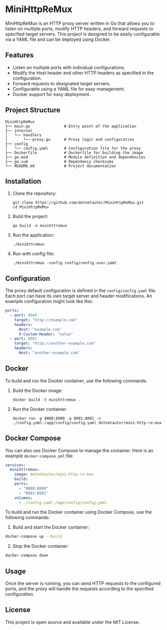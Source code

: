 # MiniHttpReMux

MiniHttpReMux is an HTTP proxy server written in Go that allows you to listen on multiple ports, modify HTTP headers, and forward requests to specified target servers. This project is designed to be easily configurable via a YAML file and can be deployed using Docker.

## Features

- Listen on multiple ports with individual configurations.
- Modify the Host header and other HTTP headers as specified in the configuration.
- Forward requests to designated target servers.
- Configurable using a YAML file for easy management.
- Docker support for easy deployment.

## Project Structure

```
MiniHttpReMux
├── main.go               # Entry point of the application     
├── internal
│   └── handlers
│       └── proxy.go      # Proxy logic and configuration
├── config
│   └── config.yaml       # Configuration file for the proxy
├── Dockerfile            # Dockerfile for building the image
├── go.mod                # Module definition and dependencies
├── go.sum                # Dependency checksums
└── README.md             # Project documentation
```

## Installation

1. Clone the repository:
   ```
   git clone https://github.com/dotnetautor/MiniHttpReMux.git
   cd MiniHttpReMux
   ```

2. Build the project:
   ```
   go build -o minihttremux
   ```

3. Run the application:
   ```
   ./minihttremux
   ```

4. Run with config file:
   ```
   ./minihttremux -config config/config.user.yaml
   ```` 

## Configuration

The proxy default configuration is defined in the `config/config.yaml` file. Each port can have its own target server and header modifications. An example configuration might look like this:

```yaml
ports:
  - port: 8080
    target: "http://example.com"
    headers:
      Host: "example.com"
      X-Custom-Header: "value"
  - port: 8081
    target: "http://another-example.com"
    headers:
      Host: "another-example.com"
```

## Docker

To build and run the Docker container, use the following commands:

1. Build the Docker image:
   ```
   docker build -t minihttremux .
   ```

2. Run the Docker container:
   ```
   docker run -p 8080:8080 -p 8081:8081 -v ./config.yaml:/app/config/config.yaml dotnetautor/mini-http-re-mux
   ```

## Docker Compose

You can also use Docker Compose to manage the container. Here is an example `docker-compose.yml` file:

```yaml
services:
  minihttremux:
    image: dotnetautor/mini-http-re-mux
    build: .
    ports:
      - "8080:8080"
      - "8081:8081"
    volumes:
      - ./config.yaml:/app/config/config.yaml
```

To build and run the Docker container using Docker Compose, use the following commands:

1. Build and start the Docker container:
```sh
docker-compose up --build
```

2. Stop the Docker container:
```sh
docker-compose down
```

## Usage

Once the server is running, you can send HTTP requests to the configured ports, and the proxy will handle the requests according to the specified configuration.

## License

This project is open source and available under the MIT License.